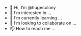 - 👋 Hi, I’m @hugecolony
- 👀 I’m interested in ...
- 🌱 I’m currently learning ...
- 💞️ I’m looking to collaborate on ...
- 📫 How to reach me ...

<!---
hugecolony/hugecolony is a ✨ special ✨ repository because its `README.md` (this file) appears on your GitHub profile.
You can click the Preview link to take a look at your changes.
--->
